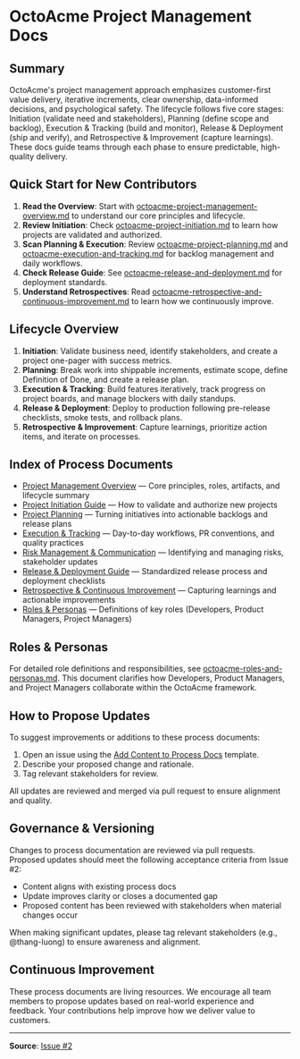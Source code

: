 # OctoAcme Project Management Docs

## Summary

OctoAcme's project management approach emphasizes customer-first value delivery, iterative increments, clear ownership, data-informed decisions, and psychological safety. The lifecycle follows five core stages: Initiation (validate need and stakeholders), Planning (define scope and backlog), Execution & Tracking (build and monitor), Release & Deployment (ship and verify), and Retrospective & Improvement (capture learnings). These docs guide teams through each phase to ensure predictable, high-quality delivery.

## Quick Start for New Contributors

1. **Read the Overview**: Start with [octoacme-project-management-overview.md](./octoacme-project-management-overview.md) to understand our core principles and lifecycle.
2. **Review Initiation**: Check [octoacme-project-initiation.md](./octoacme-project-initiation.md) to learn how projects are validated and authorized.
3. **Scan Planning & Execution**: Review [octoacme-project-planning.md](./octoacme-project-planning.md) and [octoacme-execution-and-tracking.md](./octoacme-execution-and-tracking.md) for backlog management and daily workflows.
4. **Check Release Guide**: See [octoacme-release-and-deployment.md](./octoacme-release-and-deployment.md) for deployment standards.
5. **Understand Retrospectives**: Read [octoacme-retrospective-and-continuous-improvement.md](./octoacme-retrospective-and-continuous-improvement.md) to learn how we continuously improve.

## Lifecycle Overview

1. **Initiation**: Validate business need, identify stakeholders, and create a project one-pager with success metrics.
2. **Planning**: Break work into shippable increments, estimate scope, define Definition of Done, and create a release plan.
3. **Execution & Tracking**: Build features iteratively, track progress on project boards, and manage blockers with daily standups.
4. **Release & Deployment**: Deploy to production following pre-release checklists, smoke tests, and rollback plans.
5. **Retrospective & Improvement**: Capture learnings, prioritize action items, and iterate on processes.

## Index of Process Documents

- [Project Management Overview](./octoacme-project-management-overview.md) — Core principles, roles, artifacts, and lifecycle summary
- [Project Initiation Guide](./octoacme-project-initiation.md) — How to validate and authorize new projects
- [Project Planning](./octoacme-project-planning.md) — Turning initiatives into actionable backlogs and release plans
- [Execution & Tracking](./octoacme-execution-and-tracking.md) — Day-to-day workflows, PR conventions, and quality practices
- [Risk Management & Communication](./octoacme-risks-and-communication.md) — Identifying and managing risks, stakeholder updates
- [Release & Deployment Guide](./octoacme-release-and-deployment.md) — Standardized release process and deployment checklists
- [Retrospective & Continuous Improvement](./octoacme-retrospective-and-continuous-improvement.md) — Capturing learnings and actionable improvements
- [Roles & Personas](./octoacme-roles-and-personas.md) — Definitions of key roles (Developers, Product Managers, Project Managers)

## Roles & Personas

For detailed role definitions and responsibilities, see [octoacme-roles-and-personas.md](./octoacme-roles-and-personas.md). This document clarifies how Developers, Product Managers, and Project Managers collaborate within the OctoAcme framework.

## How to Propose Updates

To suggest improvements or additions to these process documents:

1. Open an issue using the [Add Content to Process Docs](../.github/ISSUE_TEMPLATE/add-update-content-to-process-docs.yml) template.
2. Describe your proposed change and rationale.
3. Tag relevant stakeholders for review.

All updates are reviewed and merged via pull request to ensure alignment and quality.

## Governance & Versioning

Changes to process documentation are reviewed via pull requests. Proposed updates should meet the following acceptance criteria from Issue #2:

- Content aligns with existing process docs
- Update improves clarity or closes a documented gap
- Proposed content has been reviewed with stakeholders when material changes occur

When making significant updates, please tag relevant stakeholders (e.g., @thang-luong) to ensure awareness and alignment.

## Continuous Improvement

These process documents are living resources. We encourage all team members to propose updates based on real-world experience and feedback. Your contributions help improve how we deliver value to customers.

---

**Source**: [Issue #2](https://github.com/thang-luong/copilot-spaces/issues/2)
